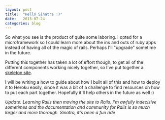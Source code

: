 ```yaml
---
layout: post
title:  "Hello Sinatra :)"
date:   2013-07-24
categories: blog
---
```

So what you see is the product of quite some laboring. I opted for a microframework so I could learn more about the ins and outs of ruby apps instead of having all of the magic of rails. Perhaps I'll "upgrade" sometime in the future.

Putting this together has taken a lot of effort though, to get all of the different components working nicely together, so I've put together a [skeleton site](https://github.com/joshclick/A-Sinatra-Blog).

I will be writing a how to guide about how I built all of this and how to deploy it to Heroku easily, since it was a bit of a challenge to find resources on how to put each part together. Hopefully it'll help others in the future as well :)

*Update: Learning Rails then moving the site to Rails. I'm awfully indecisive sometimes and the documentation and community for Rails is so much larger and more thorough. Sinatra, it's been a fun ride*